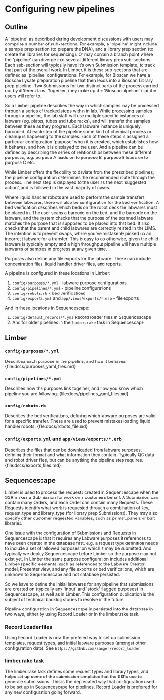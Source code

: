 <!--
# @markup markdown
# @title Configuring new pipelines
-->

# Configuring new pipelines

## Outline

A 'pipeline' as described during development discussions with users may comprise a number of sub-sections. For example, a 'pipeline' might include a sample prep section (to prepare the DNA), and a library prep section (to create the libraries for sequencing). Or may contain a branch point where the 'pipeline' can diverge into several different library prep sub-sections. Each sub-section will typically have it's own Submission template, to track that part of the overall work.
In Limber, it is these sub-sections that are defined as 'pipeline' configurations. For example, for Bioscan we have a Bioscan Lysate preparation pipeline that then leads into a Bioscan Library prep pipeline. Two Submissions for two distinct parts of the process carried out by different labs. Together, they make up the 'Bioscan pipeline' that the users will refer to.

So a Limber pipeline describes the way in which samples may be processed through a series of tracked steps within in lab. While processing samples through a pipeline, the lab staff will use multiple specific instances of labware (eg. plates, tubes and tube racks), and will transfer the samples between these as they progress. Each labware instance is uniquely barcoded. At each step of the pipeline some kind of chemical process or cleanup is happening to the samples. Each of these steps is assigned a particular configuration 'purpose' when it is created, which establishes how it behaves, and how it is displayed to the user. And a pipeline can be defined by describing the series of relationships between these different purposes, e.g. purpose A leads on to purpose B, purpose B leads on to purpose C etc.

While Limber offers the flexibility to deviate from the prescribed pipelines,
the pipeline configuration determines the recommended route through the process. The next step is displayed to the user as the next 'suggested action', and is followed in the vast majority of cases.

Where liquid handler robots are used to perform the sample transfers between labwares, there will also be configuration for the bed verification. A bed verification describes which beds on the robot deck the labwares must be placed in. The user scans a barcode on the bed, and the barcode on the labware, and the system checks that the purpose of the scanned labware matches the purpose that is supposed to be placed into that bed. It also checks that the parent and child labwares are correctly related in the LIMS. The intention is to prevent swaps, where you've mistakenly picked up an incorrect labware for a transfer. This is easy to do otherwise, given the child labware is typically empty and a high throughput pipeline will have multiple labwares of samples in progress at any given time.

Purposes also define any file exports for the labware. These can include concentration files, liquid handler driver files, and reports.

A pipeline is configured in these locations in Limber:

1. `config/purposes/*.yml` - labware purpose configurations
2. `config/pipelines/*.yml` - pipeline configurations
3. `config/robots.rb` - bed verifications
4. `config/exports.yml` and `app/views/exports/*.erb` - file exports

And in these locations in Sequencescape:

1. `config/default_records/*.yml` Record loader files in Sequencescape
2. And for older pipelines in the `limber.rake` task in Sequencescape


## Limber
### `config/purposes/*.yml`

Describes each purpose in the pipeline, and how it behaves.
{file:docs/purposes_yaml_files.md}

### `config/pipelines/*.yml`

Describes how the purposes link together, and how you know which pipeline you
are following.
{file:docs/pipelines_yaml_files.md}

### `config/robots.rb`

Describes the bed verifications, defining which labware purposes are valid for a specific transfer. These are used to prevent mistakes loading liquid handler robots.
{file:docs/robots_file.md}

### `config/exports.yml` and `app/views/exports/*.erb`

Describes the files that can be downloaded from labware purposes, defining their format and what information they contain. Typically QC data and robot driver files, but can be anything the pipeline step requires.
{file:docs/exports_files.md}

## Sequencescape
Limber is used to process the requests created in Sequencescape when the SSR makes a Submission for work on a customers behalf. A Submission can contain many Orders, and each Order can contain many Requests. These Requests identify what work is requested through a combination of key, request_type and library_type (for library prep Submissions). They may also specify other customer requested variables, such as primer_panels or bait libraries.

One issue with the configuration of Submissions and Requests in Sequencescape is that it requires any Labware purposes it references to have been created in the database first. e.g. a request type definition needs to include a set of 'allowed purposes' on which it may be submitted. And typically we deploy Sequencescape before Limber so the purpose may not exist yet.
In Limber the same purpose configuration includes additional Limber-specific elements, such as references to the Labware Creator model, Presenter view, and any file exports or bed verifications, which are unknown to Sequencescape and not database persisted.

So we have to define the initial labwares for any pipeline that submissions are created on (typically any 'input' and 'stock' flagged purposes) in Sequencescape, as well as in Limber.
This configuration duplication is the subject of technical backlog stories to resolve in the future.

Pipeline configuration in Sequencescape is persisted into the database in two ways, either by using Record Loader or in the limber.rake task.

### Record Loader files
Using Record Loader is now the prefered way to set up submission templates, request types, and initial labware purposes (amongst other configuration data).
See `https://github.com/sanger/record_loader`

### limber.rake task
The limber.rake task defines some request types and library types, and helps set up some of the submission templates that the SSRs use to generate submissions. This is the deprecated way that configuration used to be set up in Sequencescape for pipelines.
Record Loader is preferred for any new configuration going forward.
